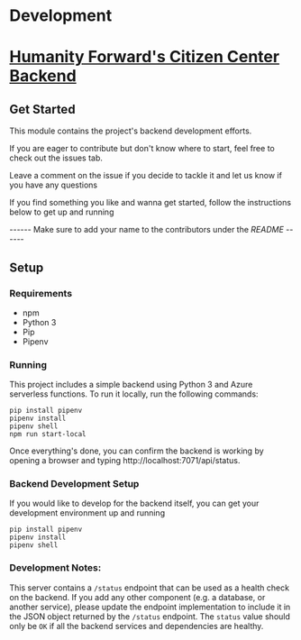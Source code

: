 # Development

# [Humanity Forward's Citizen Center Backend](https://www.beautiful.ai/player/-M7TXW9Wpl9Jqh3Azfwc/citizenship)

## Get Started

This module contains the project's backend development efforts. 

If you are eager to contribute but don't know where to start, feel free to check out the issues tab.

Leave a comment on the issue if you decide to tackle it and let us know if you have any questions

If you find something you like and wanna get started, follow the instructions below to get up and running

------ Make sure to add your name to the contributors under the _README_ ------

## Setup

### Requirements

* npm
* Python 3
* Pip
* Pipenv

### Running

This project includes a simple backend using Python 3 and Azure serverless functions. To run it locally, run the following commands:

```
pip install pipenv
pipenv install
pipenv shell
npm run start-local
```

Once everything's done, you can confirm the backend is working by opening a browser and typing http://localhost:7071/api/status.


### Backend Development Setup

If you would like to develop for the backend itself, you can get your development environment up and running 

```
pip install pipenv
pipenv install
pipenv shell
```

### Development Notes:

This server contains a `/status` endpoint that can be used as a health check on the backend. If you add any other component (e.g. a database, or another service), please update the endpoint implementation to include it in the JSON object returned by the `/status` endpoint. The `status` value should only be `OK` if all the backend services and dependencies are healthy. 